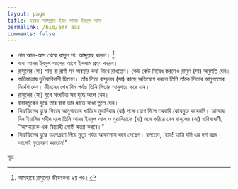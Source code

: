 ```yaml
---
layout: page
title: হযরত আব্দুল্লাহ ইবন আমর ইবনুল আস 
permalink: /bio/amr_aas
comments: false
---
```


- নাম আল-আস থেকে রাসুল সাঃ আব্দুল্লাহ করেন। [^1]
- বাবা আমর ইবনুল আসের আগে ইসলাম গ্রহণ করেন। 
- রাসুলের (সা) শান্ত বা রাগী সব অবস্থার কথা লিখে রাখতেন। কেউ কেউ নিষেধ করলেও রাসুল (সা) অনুমতি দেন। 
- অতিমাত্রায় দুনিয়াবিরাগী ছিলেন। তাঁর পিতা রাসুলের (সা) কাছে অভিযোগ করলে তিনি তাঁকে পিতার আনুগত্যের নির্দেশ দেন। জীবনের শেষ দিন পর্যন্ত তিনি পিতার আনুগত্য করে যান। 
- রাসুলের (সা) যুগে সংঘটিত সব যুদ্ধে অংশ নেন।
- ইয়ারমুকের যুদ্ধে তার বাবা তার হাতে ঝাণ্ডা তুলে দেন। 
- সিফফিনের যুদ্ধে পিতার আনুগত্যের খাতিরে মুয়াবিয়ার (রা) পক্ষে যোগ দিলে তরবারি কোষমুক্ত করেননি। আম্মার বিন ইয়াসির শহীদ হলে তিনি আমর ইবনুল আস ও মুয়াবিয়াকে (রা) মনে করিয়ে দেন রাসুলের (সা) ভবিষ্যদ্বাণী, "আম্মারকে এক বিদ্রোহী গোষ্ঠী হত্যা করবে।"
- সিফফিনের যুদ্ধে অংশগ্রহণ নিয়ে মৃত্যু পর্যন্ত আফসোস করে গেছেন। বলতেন, 'হায়! আমি যদি এর দশ বছর আগেই মৃত্যবরণ করতাম!"



সূত্র

[^1]: আসহাবে রাসুলের জীবনকথা ২য় খণ্ড। 